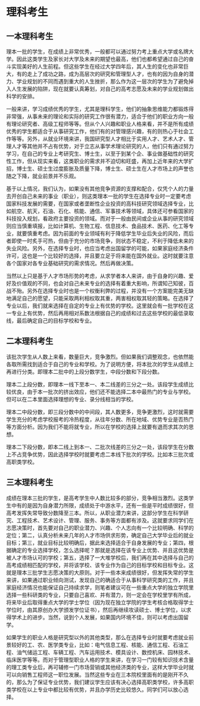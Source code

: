 # 理科考生

## 一本理科考生

理本一批的学生，在成绩上非常优秀，一般都可以通过努力考上重点大学或名牌大学。因此这类学生及家长对大学及未来的期望也最高，他们也都希望通过自己的奋斗实现美好的人生前程。但这些学生在经过大学四年后，其人生的变化也非常巨大，有的走上了成功之路，成为高层次的研究和管理型人才，也有的因为自身的潜力、学业规划的不同而遇到重大的人生挫折，那么作为这一层次的学生为了避免掉入人生发展的陷阱，现在就要认真筹划，对自己的高考志愿及未来的学业规划做出科学的安排。

一般来讲，学习成绩优秀的学生，尤其是理科学生，他们的抽象思维能力都锻炼得非常强，从事未来的理论和实际的研究工作很有潜力，适合于他们的职业方向一般有理论研究者、高级工程师等等。但从个人兴趣和职业人格来看，并不是所有成绩优秀的学生都适合于从事研究工作，他们有的对管理感兴趣，有的则热心于社会工作等等。另外，从就业环境来讲，我国研究型人才相比于实用人才、艺术人才、管理人才等其他并不占有优势，对于立志从事学术理论研究的人，他们只有通过努力学习，在自己的专业上考研究生、博士生，以至于到某个企、事业做基础性的研究性工作，但从现实来看，这类职业的需求并不迫切和旺盛，再加上近年来的大学扩招，博士生、硕士生过度膨胀及质量下降，博士生、硕士生在人才市场上的声誉也随之下降，就业前景并不乐观。

基于以上情况，我们认为，如果没有其他竞争资源的支撑和配合，仅凭个人的力量去开创自己未来的事业（职业），则这类理本一批的学生在选择专业时一定要考虑国家科技发展的需要，在国家或者垄断性企业投资的高科技研究领域选择专业，比如航空、航天，石油、石化、核能、通信、军事技术等领域，具体还可参看国家的科技投入规划，看政府主要投资的领域。而对于一般由民间或企业从事的研究领域则应当慎重填报，比如计算机、生物工程、信息技术、食品技术、医药、化工等专业，就要慎重考虑。因为前面的专业领域有利于降低学生毕业后失业的风险，而后者即使一时炙手可热，但由于充分的市场竞争，则状态不稳定，不利于降低未来的失业风险。另外，在选择专业时，也应当考虑出国留学的可能，如果家庭经济条件许可，这也是一个比较好的选择，并且要立足于将来能在国外就业。这时就要注意各个国家对各专业基础研究的需求情况。然后再做决策。

当然以上只是基于人才市场形势的考虑，从求学者本人来讲，由于自身的兴趣、爱好及价值观的不同，也会对自己未来专业的选择有着重大影响，所谓知己知彼，百战不殆。另外在选择专业时也是一个权衡利弊的过程，并没有一个方案能完美无缺地满足自己的愿望，只能采取两利相权取其重，两害相权取其轻的策略。在选择了专业以后，我们就来选择在自定的专业上有优势的学校。这里就会有一批学校在这一专业上有优势，然后再用相对系数法根据自己的成绩和过去这些学校的最低录取线，最后确定自己的目标学校和专业。

## 二本理科考生

该批次学生从人数上来看，数量巨大，竞争激烈。但如果我们调整观念，也依然能各取所需找到适合于自己的专业和学校。为了说明方便，将本批次的学生从成绩上再进行分类。即理本二批中的上段分数学生，中段分数和下段分数。

理本二上段分数，即理本一线下至本一、本二线差的三分之一处。该段学生成绩比较优良，由于本一批次的挤出效应，他们还不能选择二本中最热门的专业与学校。但可以在二本里面选择理想的专业、录分线相当的学校。

理本二中段分数，即三段分数中的中间段，其人数更多，竞争更激烈，这时就需要学生充分的考虑学校报考的冷热程度，从往年分数、所在地域、优势专业是否热门等方面分析。因为我们不能将就专业，所以在学校的选择上就要有退而求其次的思想。

理本二下段分数，即本二线上到本一、二批次线差的三分之一处，该段学生在分数上不占竞争优势，因此选择学校时就要考虑二本线下批次的学校。比如本三批次或高职类学校。

## 三本理科考生

成绩在理本三批的学生，是高考学生中人数比较多的部分，竞争相当激烈。这类学生中有的是因为自身潜力所限，成绩处于中游水平，还有一些是平时成绩很好，但高考发挥失常导致分数降至三本。所以，从职业潜力来讲，这部分学生在科学研究、工程技术、艺术设计、管理、服务、事务等方面都有涉及。这就要求同学们在志愿决策时，首先要对自己的职业潜力、兴趣、个人志向有一个比较明确、科学的定位；第二，认真分析未来几年的人才市场供求形势，确定自己大学毕业后的就业目标；第三，就业目标比较明确后，据此来选择适合于自身发展的专业；第四，根据确定的专业选择学校，怎么选择呢？那就是选择在该专业上优势、并且这优势是被人才市场认可的学校；第五，选择了一大堆学校后，我们再在其中选择与自己的高考成绩相匹配的学校，并将该学校、该专业作为自己的目标学校和目标专业。这就是理本三批学生志愿决策的大原则。对于一些本来成绩很好，但发挥失常的学生来讲，如果通过职业倾向测试，发现自己的确适合于从事科学研究类的工作，并且家庭经济情况也能保证自己持续求学，则笔者建议可在一些重点大学的独立学院里选择一些科研类的专业，只要自己喜欢、并有潜力，则一定会在学校里学有所成，将来毕业后取得重点大学的学士学位（因为现在独立学院的学生考核合格取得学士学位时，由其原创办大学颁发学位证书），然后再继续攻读硕士、博士学位，以求得学术上的进步。当然，说到个人发展，如果国内环境不佳，则可以考虑出国留学。

如果学生的职业人格是研究型以外的其他类型，那么在选择专业时就要考虑就业前景较好的工、农、医学类专业，比如：电气信息工程、核能、通信工程、石油工程、油气储运工程、车辆工程、汽车运用技术、模具设计、数控机床、园林技术、临床医学等等。而对于管理型职业人格的学生来讲，在学习一门较有知识技术含量的理工类专业后，再可辅修一门市场营销或其他经济类的专业，这样大学毕业时就可以向销售工程师这一职位发展。当然这些专业在三本院校里面有的是刚开不久的，那么为了保证专业优势，我们建议学生应该有决心选择高职类学校，许多高职类学校在以上专业中都比较有优势，并且办学历史比较悠久。同学们可以放心选择。
